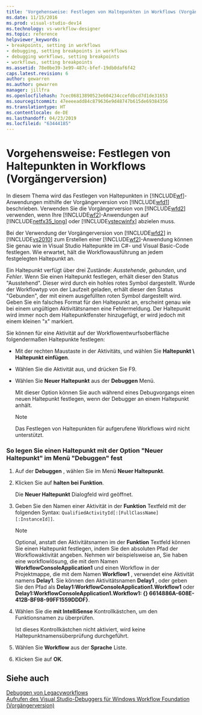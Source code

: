 ```yaml
---
title: 'Vorgehensweise: Festlegen von Haltepunkten in Workflows (Vorgängerversion) | Microsoft-Dokumentation'
ms.date: 11/15/2016
ms.prod: visual-studio-dev14
ms.technology: vs-workflow-designer
ms.topic: reference
helpviewer_keywords:
- breakpoints, setting in workflows
- debugging, setting breakpoints in workflows
- debugging workflows, setting breakpoints
- workflows, setting breakpoints
ms.assetid: 78e0be39-3e99-487c-bfef-19db0daf6f42
caps.latest.revision: 6
author: gewarren
ms.author: gewarren
manager: jillfra
ms.openlocfilehash: 7cec06813890523e604234ccefdbcd7d1de31653
ms.sourcegitcommit: 47eeeeadd84c879636e9d48747b615de69384356
ms.translationtype: HT
ms.contentlocale: de-DE
ms.lasthandoff: 04/23/2019
ms.locfileid: "63444185"
---
```

# <a name="how-to-set-breakpoints-in-workflows-legacy"></a>Vorgehensweise: Festlegen von Haltepunkten in Workflows (Vorgängerversion)
In diesem Thema wird das Festlegen von Haltepunkten in [!INCLUDE[wf](../includes/wf-md.md)]-Anwendungen mithilfe der Vorgängerversion von [!INCLUDE[wfd1](../includes/wfd1-md.md)] beschrieben. Verwenden Sie die Vorgängerversion von [!INCLUDE[wfd2](../includes/wfd2-md.md)] verwenden, wenn Ihre [!INCLUDE[wf2](../includes/wf2-md.md)]-Anwendungen auf [!INCLUDE[netfx35_long](../includes/netfx35-long-md.md)] oder [!INCLUDE[vstecwinfx](../includes/vstecwinfx-md.md)] abzielen muss.  
  
 Bei der Verwendung der Vorgängerversion von [!INCLUDE[wfd2](../includes/wfd2-md.md)] in [!INCLUDE[vs2010](../includes/vs2010-md.md)] zum Erstellen einer [!INCLUDE[wf2](../includes/wf2-md.md)]-Anwendung können Sie genau wie in Visual Studio Haltepunkte im C#- und Visual Basic-Code festlegen. Wie erwartet, hält die Workflowausführung an jedem festgelegten Haltepunkt an.  
  
 Ein Haltepunkt verfügt über drei Zustände: *Ausstehende*, *gebunden*, und *Fehler*. Wenn Sie einen Haltepunkt festlegen, erhält dieser den Status "Ausstehend". Dieser wird durch ein hohles rotes Symbol dargestellt. Wurde der Workflowtyp von der Laufzeit geladen, erhält dieser den Status "Gebunden", der mit einem ausgefüllten roten Symbol dargestellt wird. Geben Sie ein falsches Format für den Haltepunkt an, erscheint genau wie bei einem ungültigen Aktivitätsnamen eine Fehlermeldung. Der Haltepunkt wird immer noch dem Haltepunktfenster hinzugefügt, er wird jedoch mit einem kleinen "x" markiert.  
  
 Sie können für eine Aktivität auf der Workflowentwurfsoberfläche folgendermaßen Haltepunkte festlegen:  
  
- Mit der rechten Maustaste in der Aktivitäts, und wählen Sie **Haltepunkt \ Haltepunkt einfügen**.  
  
- Wählen Sie die Aktivität aus, und drücken Sie F9.  
  
- Wählen Sie **Neuer Haltepunkt** aus der **Debuggen** Menü.  
  
     Mit dieser Option können Sie auch während eines Debugvorgangs einen neuen Haltepunkt festlegen, wenn der Debugger an einem Haltepunkt anhält.  
  
    > [!NOTE]
    > Das Festlegen von Haltepunkten für aufgerufene Workflows wird nicht unterstützt.  
  
### <a name="to-set-a-breakpoint-using-the-new-breakpoint-option-on-the-debug-menu"></a>So legen Sie einen Haltepunkt mit der Option "Neuer Haltepunkt" im Menü "Debuggen" fest  
  
1. Auf der **Debuggen** , wählen Sie im Menü **Neuer Haltepunkt**.  
  
2. Klicken Sie auf **halten bei Funktion**.  
  
     Die **Neuer Haltepunkt** Dialogfeld wird geöffnet.  
  
3. Geben Sie den Namen einer Aktivität in der **Funktion** Textfeld mit der folgenden Syntax: `QualifiedActivityId[:[FullClassName][:InstanceId]]`.  
  
    > [!NOTE]
    > Optional, anstatt den Aktivitätsnamen im der **Funktion** Textfeld können Sie einen Haltepunkt festlegen, indem Sie den absoluten Pfad der Workflowaktivität angeben. Nehmen wir beispielsweise an, Sie haben eine workflowlösung, die mit dem Namen **WorkflowConsoleApplication1** und einen Workflow in der Projektmappe, die mit dem Namen **Workflow1** , verwendet eine Aktivität namens **Delay1**. Sie können den Aktivitätsnamen **Delay1** , oder geben Sie den Pfad als **Delay1:WorkflowConsoleApplication1.Workflow1** oder **Delay1:WorkflowConsoleApplication1.Workflow1: {} 6614886A-608E-412B-BF98-99FF1559DDDF}**.  
  
4. Wählen Sie die **mit IntelliSense** Kontrollkästchen, um den Funktionsnamen zu überprüfen.  
  
     Ist dieses Kontrollkästchen nicht aktiviert, wird keine Haltepunktnamensüberprüfung durchgeführt.  
  
5. Wählen Sie **Workflow** aus der **Sprache** Liste.  
  
6. Klicken Sie auf **OK**.  
  
## <a name="see-also"></a>Siehe auch  
 [Debuggen von Legacyworkflows](../workflow-designer/debugging-legacy-workflows.md)   
 [Aufrufen des Visual Studio-Debuggers für Windows Workflow Foundation (Vorgängerversion)](../workflow-designer/invoking-the-visual-studio-debugger-for-windows-workflow-foundation-legacy.md)